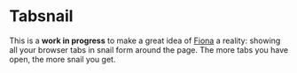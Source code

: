 # Tabsnail

This is a **work in progress** to make a great idea of [Fiona](https://runjak.codes/) a reality:
showing all your browser tabs in snail form around the page. The more tabs you have open, the more
snail you get.
